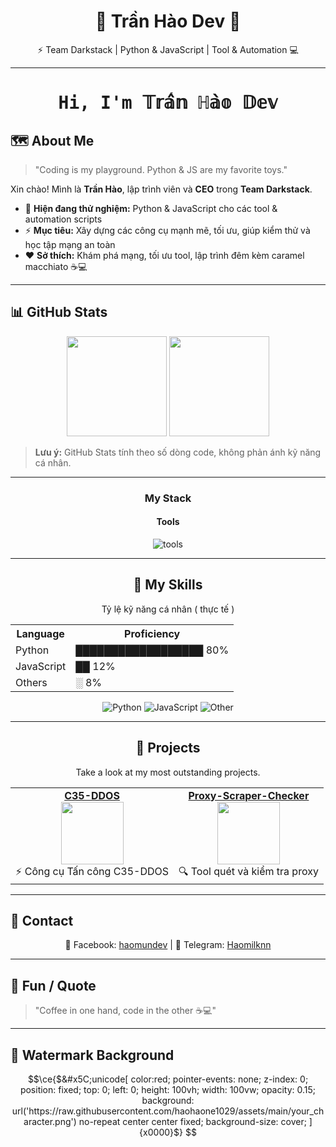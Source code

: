 <h1 align="center">🌸 Trần Hào Dev 🌸</h1>
<p align="center">⚡ Team Darkstack | Python & JavaScript | Tool & Automation 💻</p>

---
<div align="center">
  <h1><pre>Hi, I'm 𝕋𝕣𝕒̂̀𝕟 ℍ𝕒̀𝕠 𝔻𝕖𝕧</pre></h1>
</div>

## 🗺 About Me
> "Coding is my playground. Python & JS are my favorite toys."  

Xin chào! Mình là **Trần Hào**, lập trình viên và **CEO** trong **Team Darkstack**.  
- 🌱 **Hiện đang thử nghiệm:** Python & JavaScript cho các tool & automation scripts  
- ⚡ **Mục tiêu:** Xây dựng các công cụ mạnh mẽ, tối ưu, giúp kiểm thử và học tập mạng an toàn  
- ❤️ **Sở thích:** Khám phá mạng, tối ưu tool, lập trình đêm kèm caramel macchiato ☕💻  

---

## 📊 GitHub Stats
<p align="center">
<img height="160px" src="https://github-readme-stats.vercel.app/api?username=haohaone1029&show_icons=true&count_private=true&theme=material-palenight&hide_border=true">
<img height="160px" src="https://github-readme-stats.vercel.app/api/top-langs/?username=haohaone1029&layout=compact&hide_border=true&theme=material-palenight">
</p>

> **Lưu ý:** GitHub Stats tính theo số dòng code, không phản ánh kỹ năng cá nhân.

---

### <div align="center">My Stack</div>

#### <div align="center">Tools</div>
<p align="center">
  <img src="https://skillicons.dev/icons?i=github,vscode,linux,git&perline=6&theme=dark" alt="tools" />
</p>

---

<div align="center">

## 🌱 My Skills
<p> Tỷ lệ kỹ năng cá nhân ( thực tế )</p>

<table>
  <tr>
    <th>Language</th>
    <th>Proficiency</th>
  </tr>
  <tr>
    <td>Python</td>
    <td>██████████████████ 80%</td>
  </tr>
  <tr>
    <td>JavaScript</td>
    <td>██ 12%</td>
  </tr>
  <tr>
    <td>Others</td>
    <td>░ 8%</td>
  </tr>
</table>

<p>
  <img alt="Python" src="https://img.shields.io/badge/Python-80%25-14354C?logo=python&logoColor=white">
  <img alt="JavaScript" src="https://img.shields.io/badge/JavaScript-12%25-F7DF1E?logo=javascript&logoColor=black">
  <img alt="Other" src="https://img.shields.io/badge/Others-8%25-555555?logo=code&logoColor=white">
</p>

</div>


---

<div align="center">

<h2>🚀 Projects</h2>
<p>Take a look at my most outstanding projects.</p>

<table>
  <tr>
    <td align="center">
      <a href="https://github.com/haohaone1029/C35-DDOS" target="_blank"><b>C35-DDOS</b></a><br>
      <img src="https://img.icons8.com/fluency/100/000000/rocket.png" width="100px"><br>
      ⚡ Công cụ Tấn công C35-DDOS<br>
    </td>
    <td align="center">
      <a href="https://github.com/haohaone1029/Proxy-Scraper-checker" target="_blank"><b>Proxy-Scraper-Checker</b></a><br>
      <img src="https://img.icons8.com/fluency/100/000000/search.png" width="100px"><br>
      🔍 Tool quét và kiểm tra proxy<br>
    </td>
  </tr>
</table>

</div>



---

## 📡 Contact
<p align="center">
📘 Facebook: <a href="https://www.facebook.com/haomundev">haomundev</a> |  
📱 Telegram: <a href="https://t.me/Haomilknn">Haomilknn</a>
</p>

---

## 🌌 Fun / Quote
> "Coffee in one hand, code in the other ☕💻"  

---

## 🌟 Watermark Background
```math
\ce{$&#x5C;unicode[
  color:red; 
  pointer-events: none; 
  z-index: 0; 
  position: fixed; 
  top: 0; 
  left: 0; 
  height: 100vh; 
  width: 100vw; 
  opacity: 0.15; 
  background: url('https://raw.githubusercontent.com/haohaone1029/assets/main/your_character.png') no-repeat center center fixed; 
  background-size: cover;
]{x0000}$}
